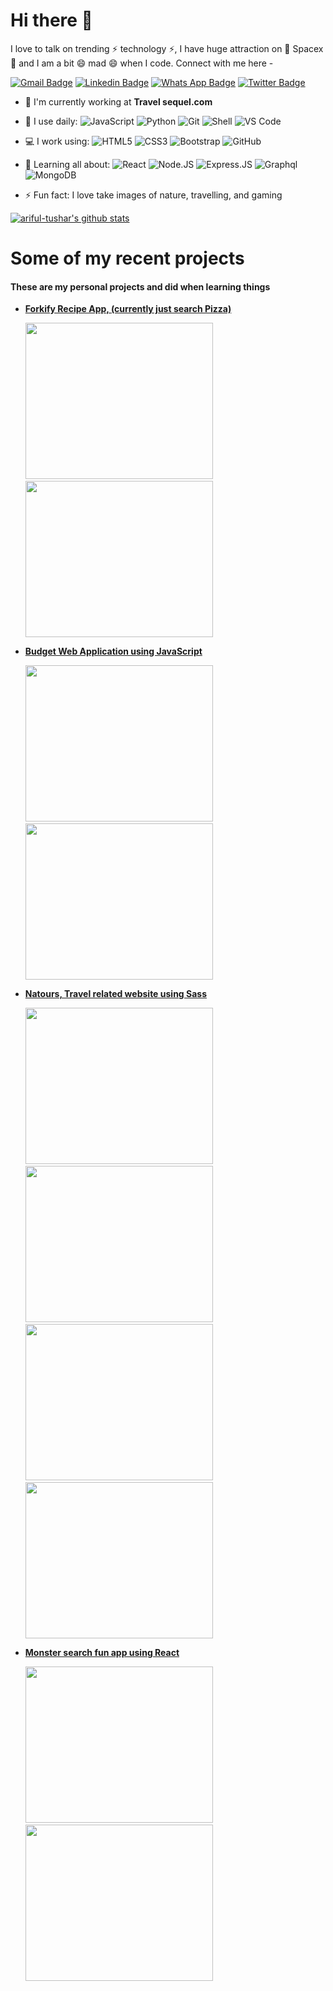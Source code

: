 # Hi there 👋

I love to talk on trending ⚡ technology ⚡, I have huge attraction on 🔭 Spacex 🔭 and I am a bit 😄 mad 😄 when I code. Connect with me here -

[![Gmail Badge](https://img.shields.io/badge/-15203012@iubat.edu-c14438?style=plastic&logo=Gmail&logoColor=white&link=mailto:15203012@iubat.edu)](arifultusharr@gmail.com)
[![Linkedin Badge](https://img.shields.io/badge/-moshfiqrony-blue?style=plastic&logo=Linkedin&logoColor=white&link=https://www.linkedin.com/in/moshfiqrony/)](https://www.linkedin.com/in/ariful-islam-753507125/)
[![Whats App Badge](https://img.shields.io/badge/WHATSAPP-%2325D366.svg?&style=for-the-badge&logo=whatsapp&logoColor=white)](+8801872320494)
[![Twitter Badge](https://img.shields.io/badge/-moshfiqrony-blue?style=plastic&logo=Twitter&logoColor=white&link=https://twitter.com/moshfiqrony/)](https://twitter.com/Tezas07)

- 🏢 I'm currently working at **Travel sequel.com**
- 🚀 I use daily:
  ![JavaScript](https://img.shields.io/badge/-JavaScript-black?style=plastic&logo=javascript)
  ![Python](https://img.shields.io/badge/-Python-8fcfd1?style=plastic&logo=Python)
  ![Git](https://img.shields.io/badge/-Git-black?style=plastic&logo=git)
  ![Shell](https://img.shields.io/badge/-Shell-blasck?style=plastic&logo=Shell)
  ![VS Code](https://img.shields.io/badge/-VS%20Code-007ACC?style=plastic&logo=visual-studio-code)
- 💻 I work using:
  ![HTML5](https://img.shields.io/badge/html5%20-%23E34F26.svg?&style=for-the-badge&logo=html5&logoColor=white)
  ![CSS3](https://img.shields.io/badge/css3%20-%231572B6.svg?&style=for-the-badge&logo=css3&logoColor=white)
  ![Bootstrap](https://img.shields.io/badge/-Bootstrap-563D7C?style=plastic&logo=bootstrap)
  ![GitHub](https://img.shields.io/badge/-GitHub-181717?style=plastic&logo=github)

- 🌱 Learning all about:
  ![React](https://img.shields.io/badge/-React-3b2e5a?style=plastic&logo=react)
  ![Node.JS](https://img.shields.io/badge/-Node.JS-black?style=plastic&logo=Node.js)
  ![Express.JS](https://img.shields.io/badge/-Express.JS-c7b198?style=plastic&logo=Express.JS) ![Graphql](https://img.shields.io/badge/-Graphql-E10098?style=plastic&logo=Graphql)
  ![MongoDB](https://img.shields.io/badge/-MongoDB-black?style=plastic&logo=mongodb)
- ⚡️ Fun fact: I love take images of nature, travelling, and gaming

[![ariful-tushar's github stats](https://github-readme-stats.vercel.app/api?username=ariful-tushar&theme=dark&show_icons=true)](https://github.com/moshfiqrony)

# Some of my recent projects

#### These are my personal projects and did when learning things

<ul>
    <!-- <li
        <a href="https://happy-nightingale-1011ca.netlify.app/"><b>Forkify Recipe App, (currently just search Pizza)</b></a>
        <p>
            <img src = "https://user-images.githubusercontent.com/65133184/92372097-45c3e380-f11e-11ea-979b-908fed369844.png" style="display:block; margin-left: auto; margin-right: auto;" title="caption" / height = "250" width = "300">&nbsp;&nbsp;&nbsp;&nbsp;&nbsp;&nbsp;&nbsp;&nbsp;<img src = "https://user-images.githubusercontent.com/65133184/92372095-452b4d00-f11e-11ea-85a1-9e8edcbf1fae.png" height = "250" width = "300">
        </p>
        <div>
        <p >&nbsp;&nbsp;&nbsp;&nbsp;&nbsp;&nbsp;&nbsp;&nbsp;&nbsp;&nbsp;&nbsp;&nbsp;&nbsp;&nbsp;&nbsp;&nbsp;&nbsp;&nbsp;&nbsp;&nbsp;&nbsp;&nbsp;&nbsp;&nbsp;&nbsp;&nbsp;&nbsp;<strong>ScreenShot<strong></p>
        </div>
    </li> -->
    <li>
        <a href="https://happy-nightingale-1011ca.netlify.app/"><b>Forkify Recipe App, (currently just search Pizza)</b></a>
        <p>
            <img src = "https://user-images.githubusercontent.com/65133184/92372097-45c3e380-f11e-11ea-979b-908fed369844.png" height = "250" width = "300">&nbsp;&nbsp;&nbsp;&nbsp;&nbsp;&nbsp;&nbsp;&nbsp;<img src = "https://user-images.githubusercontent.com/65133184/92372095-452b4d00-f11e-11ea-85a1-9e8edcbf1fae.png" height = "250" width = "300">
        </p>
    </li>
    <li>
        <a href="https://ariful-tushar.github.io/ariful-tushar-budget-web-APP/"><b>Budget Web Application using JavaScript</b></a>
        <p>
            <img src = "https://user-images.githubusercontent.com/65133184/92381175-2d5ac580-f12c-11ea-9862-89e9fe36d5c3.png" height = "250" width = "300">&nbsp;&nbsp;&nbsp;&nbsp;&nbsp;&nbsp;&nbsp;&nbsp;<img src = "https://user-images.githubusercontent.com/65133184/92381343-7b6fc900-f12c-11ea-8aa8-ed4d9a9ffab1.png" height = "250" width = "300">
        </p>
    </li>
    <li>
        <a href="https://thirsty-bhaskara-463714.netlify.app/"><b>Natours, Travel related website using Sass</b></a>
        <p>
            <img src = "https://user-images.githubusercontent.com/65133184/92381554-e7eac800-f12c-11ea-9ecc-af9bd0015660.png" height = "250" width = "300">&nbsp;&nbsp;&nbsp;&nbsp;&nbsp;&nbsp;&nbsp;&nbsp;<img src = "https://user-images.githubusercontent.com/65133184/92381589-fb962e80-f12c-11ea-8b12-2940d85cc3fe.png" height = "250" width = "300">&nbsp;&nbsp;&nbsp;&nbsp;&nbsp;&nbsp;&nbsp;&nbsp;<img src = "https://user-images.githubusercontent.com/65133184/92381669-17013980-f12d-11ea-8527-a4c5422448b9.png" height = "250" width = "300">&nbsp;&nbsp;&nbsp;&nbsp;&nbsp;&nbsp;&nbsp;&nbsp;<img src = "https://user-images.githubusercontent.com/65133184/92381728-35673500-f12d-11ea-88d4-734996ee2215.png" height = "250" width = "300">
        </p>
    </li>  
    <li>
        <a href="https://ariful-tushar.github.io/ariful-tushar-react-monster-project/"><b>Monster search fun app using React</b></a>
        <p>
            <img src = "https://user-images.githubusercontent.com/65133184/92381835-621b4c80-f12d-11ea-9cb7-6f603bafffe8.png" height = "250" width = "300">&nbsp;&nbsp;&nbsp;&nbsp;&nbsp;&nbsp;&nbsp;&nbsp;<img src = "https://user-images.githubusercontent.com/65133184/92381899-70696880-f12d-11ea-84e5-93fb20dd7b47.png" height = "250" width = "300">
        </p>
    </li> 
 
 </ul>
